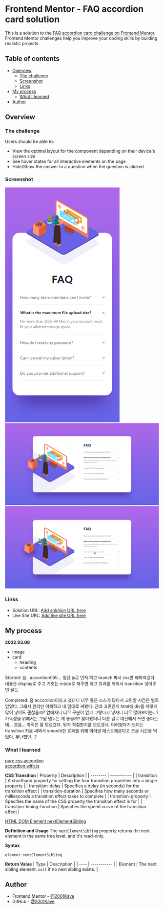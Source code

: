 # Frontend Mentor - FAQ accordion card solution

This is a solution to the [FAQ accordion card challenge on Frontend Mentor](https://www.frontendmentor.io/challenges/faq-accordion-card-XlyjD0Oam). Frontend Mentor challenges help you improve your coding skills by building realistic projects.

## Table of contents

- [Overview](#overview)
  - [The challenge](#the-challenge)
  - [Screenshot](#screenshot)
  - [Links](#links)
- [My process](#my-process)
  - [What I learned](#what-i-learned)
- [Author](#author)

## Overview

### The challenge

Users should be able to:

- View the optimal layout for the component depending on their device's screen size
- See hover states for all interactive elements on the page
- Hide/Show the answer to a question when the question is clicked

### Screenshot

![](./design/mobile-design.jpg)
![](./design/desktop-design.jpg)
![](./design/active-states.jpg)

### Links

- Solution URL: [Add solution URL here]()
- Live Site URL: [Add live site URL here]()

## My process

**2022.03.08**

- image
- card
  - heading
  - contents

Started: 음.. accordion이라... 일단 js로 먼저 하고 branch 파서 css만 해봐야겠다. 내용은 display로 주고 기호는 rotate로 해주면 되고 효과를 위해서 transition 넣어주면 될듯.

Completed: 음 accordion이라고 쳤더니 너무 좋은 소스가 많아서 고민할 시간은 별로 없었다. 그래서 원리만 이해하고 내 맘대로 써봤다. 근데 고민인게 html에 div를 저렇게 많이 넣어도 괜찮을까? 없애자니 너무 구분이 없고 그렇다고 넣자니 너무 많아보이는...? 가독성을 위해서는 그냥 냅두는 게 좋을까? 찾아봤더니 다른 걸로 대신해서 쓰면 좋다는데... 흐음... 아직은 잘 모르겠다. 뭐가 적절한지를 모르겠네. 어려웠다기 보다는 transition 처음 써봐서 smooth한 효과를 위해 여러번 테스트해본다고 조금 시간을 먹었다. 무난했던...?

### What I learned

[pure css accordion](https://codepen.io/raubaca/pen/PZzpVe)  
[accordion with js](https://www.w3schools.com/howto/howto_js_accordion.asp)

**CSS Transition**
| Property | Description |
| -------- | ----------- |
| transition | A shorthand property for setting the four transition properties into a single property |
| transition-delay | Specifies a delay (in seconds) for the transition effect |
| transition-duration | Specifies how many seconds or milliseconds a transition effect takes to complete |
| transition-property | Specifies the name of the CSS property the transition effect is for |
| transition-timing-function | Specifies the speed curve of the transition effect |
   
[HTML DOM Element nextElementSibling](https://www.w3schools.com/jsref/prop_element_nextelementsibling.asp)
   
**Definition and Usage**
The `nextElementSibling` property returns the next element in the same tree level. and it's read-only.
   
**Syntax**

```JS
element.nextElementSibling
```
   
**Return Value**
| Type | Description |
| ---- | ----------- |
| Element | The next sibling element. `null` if no next sibling exists. |

## Author

- Frontend Mentor - [@2001Kaye](https://www.frontendmentor.io/profile/jhan117)
- GitHub - [@2001Kaye](https://github.com/jhan117)
